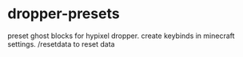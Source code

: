 # dropper-presets
preset ghost blocks for hypixel dropper. create keybinds in minecraft settings. /resetdata to reset data
